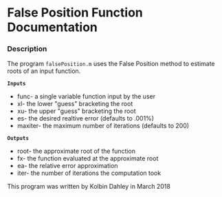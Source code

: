 # False Position Function Documentation
### Description  
The program `falsePosition.m` uses the False Position method to estimate roots of an input function.  

**`Inputs`**  
  * func- a single variable function input by the user  
  * xl- the lower "guess" bracketing the root  
  * xu- the upper "guess" bracketing the root  
  * es- the desired realtive error (defaults to .001%)  
  * maxiter- the maximum number of iterations (defaults to 200)  
  
**`Outputs`**  
  * root- the approximate root of the function  
  * fx- the function evaluated at the approximate root  
  * ea- the relative error approximation  
  * iter- the number of iterations the computation took  
  
This program was written by Kolbin Dahley in March 2018  
